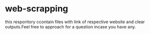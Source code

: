 # web-scrapping
this resporitory ccontain files with link of respective website and clear outputs.Feel free to approach for a question incase  you have any.
